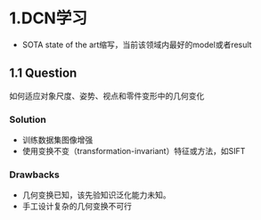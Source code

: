 # 1.DCN学习

- SOTA state of the art缩写，当前该领域内最好的model或者result

## 1.1 Question

如何适应对象尺度、姿势、视点和零件变形中的几何变化

### Solution

- 训练数据集图像增强
- 使用变换不变（transformation-invariant）特征或方法，如SIFT

### Drawbacks

- 几何变换已知，该先验知识泛化能力未知。
- 手工设计复杂的几何变换不可行
